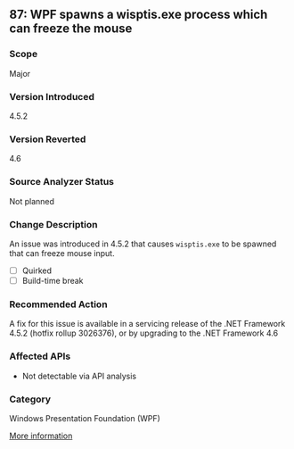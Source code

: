 ## 87: WPF spawns a wisptis.exe process which can freeze the mouse

### Scope
Major

### Version Introduced
4.5.2

### Version Reverted
4.6

### Source Analyzer Status
Not planned

### Change Description
An issue was introduced in 4.5.2 that causes `wisptis.exe` to be spawned that can freeze mouse input.

- [ ] Quirked
- [ ] Build-time break

### Recommended Action
A fix for this issue is available in a servicing release of the .NET Framework 4.5.2 (hotfix rollup 3026376), or by upgrading to the .NET Framework 4.6

### Affected APIs
* Not detectable via API analysis

### Category
Windows Presentation Foundation (WPF)

[More information](http://connect.microsoft.com/VisualStudio/feedback/details/927119/net-framework-4-5-2-causes-applications-using-wpf-to-spawn-a-wisptis-exe-process-which-can-freeze-the-mouse)
